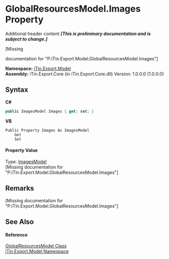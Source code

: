 # GlobalResourcesModel.Images Property 
Additional header content _**\[This is preliminary documentation and is subject to change.\]**_

\[Missing <summary> documentation for "P:iTin.Export.Model.GlobalResourcesModel.Images"\]

**Namespace:**&nbsp;<a href="ef57ffcc-e95e-b212-5a46-9aa6f5a3511f">iTin.Export.Model</a><br />**Assembly:**&nbsp;iTin.Export.Core (in iTin.Export.Core.dll) Version: 1.0.0.0 (1.0.0.0)

## Syntax

**C#**<br />
``` C#
public ImagesModel Images { get; set; }
```

**VB**<br />
``` VB
Public Property Images As ImagesModel
	Get
	Set
```


#### Property Value
Type: <a href="414cde2b-bdd9-347e-5753-c2fe9b5d3327">ImagesModel</a><br />\[Missing <value> documentation for "P:iTin.Export.Model.GlobalResourcesModel.Images"\]

## Remarks
\[Missing <remarks> documentation for "P:iTin.Export.Model.GlobalResourcesModel.Images"\]

## See Also


#### Reference
<a href="e1dfde3f-9004-9952-67e4-86a67fb18e84">GlobalResourcesModel Class</a><br /><a href="ef57ffcc-e95e-b212-5a46-9aa6f5a3511f">iTin.Export.Model Namespace</a><br />